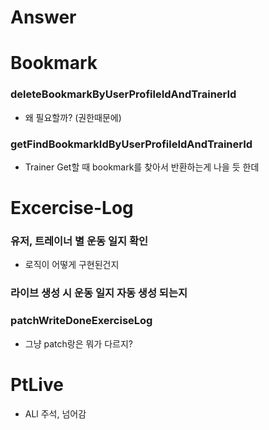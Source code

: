 # Answer

# Bookmark
### deleteBookmarkByUserProfileIdAndTrainerId
- 왜 필요할까? (권한때문에)
### getFindBookmarkIdByUserProfileIdAndTrainerId
- Trainer Get할 때 bookmark를 찾아서 반환하는게 나을 듯 한데

# Excercise-Log
### 유저, 트레이너 별 운동 일지 확인
- 로직이 어떻게 구현된건지
### 라이브 생성 시 운동 일지 자동 생성 되는지
### patchWriteDoneExerciseLog
- 그냥 patch랑은 뭐가 다르지?

# PtLive
- ALl 주석, 넘어감